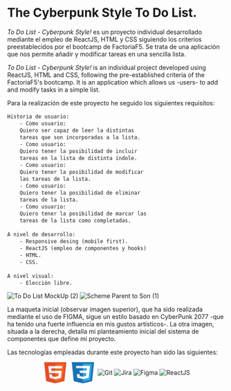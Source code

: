# The Cyberpunk Style To Do List.

*To Do List - Cyberpunk Style!* es un proyecto individual desarrollado mediante el empleo de ReactJS, HTML y CSS siguiendo los criterios preestablecidos por el bootcamp de FactoriaF5. Se trata de una aplicación que nos permite añadir y modificar tareas en una sencilla lista. 

*To Do List - Cyberpunk Style!* is an individual project developed using ReactJS, HTML and CSS, following the pre-established criteria of the FactoriaF5's bootcamp. It is an application which allows us -users- to add and modify tasks in a simple list. 

Para la realización de este proyecto he seguido los siguientes requisitos:

	Historia de usuario:
		- Como usuario:
		Quiero ser capaz de leer la distintas 
   		tareas que son incorporadas a la lista.
		- Como usuario:
		Quiero tener la posibilidad de incluir 
   		tareas en la lista de distinta índole.	 
		- Como usuario:
		Quiero tener la posibilidad de modificar 
   		las tareas de la lista.
		- Como usuario:
		Quiero tener la posibilidad de eliminar
   		tareas de la lista.
		- Como usuario:
		Quiero tener la posibilidad de marcar las
   		tareas de la lista como completadas.
	
	A nivel de desarrollo:
   		- Responsive desing (mobile first).
   		- ReactJS (empleo de componentes y hooks)
		- HTML.
		- CSS.
    
	A nivel visual:
		- Elección libre.

![To Do List MockUp (2)](https://user-images.githubusercontent.com/119669918/217762263-23cfe27e-f4f4-43ad-8aec-25e5739fe688.jpg)
![Scheme Parent to Son (1)](https://user-images.githubusercontent.com/119669918/217511486-8be5160a-c4c8-4a1c-83bc-d67b146a238f.jpg)

La maqueta inicial (observar imagen superior), que ha sido realizada mediante el uso de FIGMA, sigue un estilo basado en CyberPunk 2077 -que ha tenido una fuerte influencia en mis gustos artísticos-. La otra imagen, situada a la derecha, detalla mi planteamiento inicial del sistema de componentes que define mi proyecto.




Las tecnologías empleadas durante este proyecto han sido las siguientes:

<div align="center">
  <img align="center" alt="HTML" title="HTML 5" height="50" width="60" src="https://raw.githubusercontent.com/devicons/devicon/master/icons/html5/html5-original.svg">
  <img align="center" alt="CSS" title="CSS 3" height="50" width="60" src="https://raw.githubusercontent.com/devicons/devicon/master/icons/css3/css3-original.svg">
  <img align="center" alt="Git" title="Git" height="50" width="80" src="https://blog.facialix.com/wp-content/uploads/2021/04/git-github-cero-facialix.jpg">
  <img align="center" alt="Jira" title="Jira" height="50" width="100" src="https://logos-marcas.com/wp-content/uploads/2021/03/Jira-Simbolo.png">
  <img align="center" alt="Figma" title="figma" height="50" width="80" src="https://www.protocol.com/media-library/figma-logo.png?id=29208385&width=1200&height=600&coordinates=0%2C60%2C0%2C60">
  <img align="center" alt="ReactJS" title="react" height="50" width="80" src="https://reactjs.org/logo-og.png">
</div>
